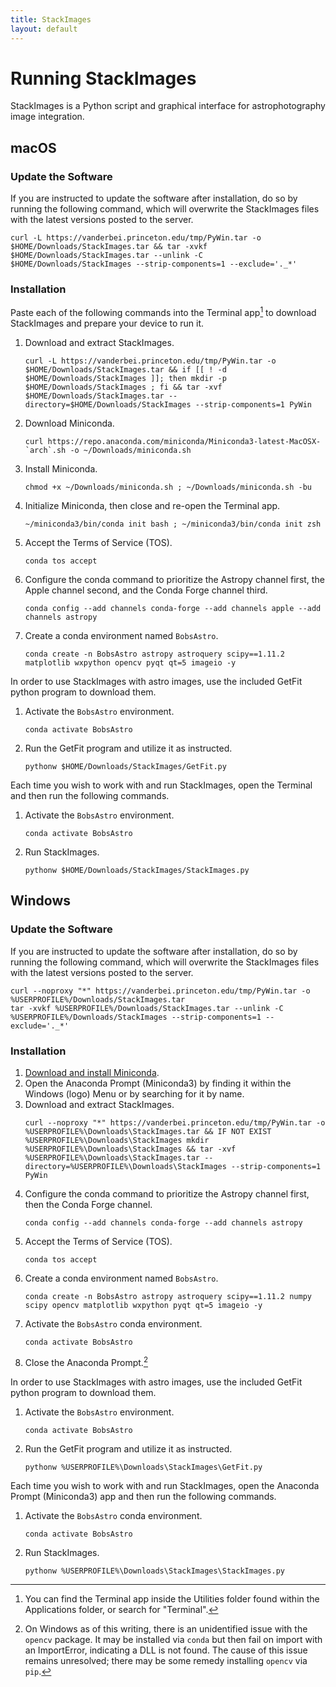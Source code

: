 ```yaml
---
title: StackImages
layout: default 
---
```


# Running StackImages

StackImages is a Python script and graphical interface for astrophotography image integration.



## macOS

### Update the Software

If you are instructed to update the software after installation, do so by running the following command, which will overwrite the StackImages files with the latest versions posted to the server.

```
curl -L https://vanderbei.princeton.edu/tmp/PyWin.tar -o $HOME/Downloads/StackImages.tar && tar -xvkf $HOME/Downloads/StackImages.tar --unlink -C $HOME/Downloads/StackImages --strip-components=1 --exclude='._*'
```

### Installation

Paste each of the following commands into the Terminal app[^term] to download StackImages and prepare your device to run it.

1. Download and extract StackImages.
	```
    curl -L https://vanderbei.princeton.edu/tmp/PyWin.tar -o $HOME/Downloads/StackImages.tar && if [[ ! -d $HOME/Downloads/StackImages ]]; then mkdir -p $HOME/Downloads/StackImages ; fi && tar -xvf $HOME/Downloads/StackImages.tar --directory=$HOME/Downloads/StackImages --strip-components=1 PyWin
	```
2. Download Miniconda.
    ```
    curl https://repo.anaconda.com/miniconda/Miniconda3-latest-MacOSX-`arch`.sh -o ~/Downloads/miniconda.sh
    ```
3. Install Miniconda.
    ```
    chmod +x ~/Downloads/miniconda.sh ; ~/Downloads/miniconda.sh -bu
    ```
4. Initialize Miniconda, then close and re-open the Terminal app.
    ```
    ~/miniconda3/bin/conda init bash ; ~/miniconda3/bin/conda init zsh
    ```
5. Accept the Terms of Service (TOS).
   ```
   conda tos accept
   ```
6. Configure the conda command to prioritize the Astropy channel first, the Apple channel second, and the Conda Forge channel third.
    ```
    conda config --add channels conda-forge --add channels apple --add channels astropy
    ```
7. Create a conda environment named `BobsAstro`.
    ```
    conda create -n BobsAstro astropy astroquery scipy==1.11.2 matplotlib wxpython opencv pyqt qt=5 imageio -y
    ```

In order to use StackImages with astro images, use the included GetFit python program to download them.

1. Activate the `BobsAstro` environment.
   ```
   conda activate BobsAstro
   ```
2. Run the GetFit program and utilize it as instructed.
   ```
   pythonw $HOME/Downloads/StackImages/GetFit.py
   ```

Each time you wish to work with and run StackImages, open the Terminal and then run the following commands.

1. Activate the `BobsAstro` environment.
    ```
    conda activate BobsAstro
    ```
2. Run StackImages.
    ```
    pythonw $HOME/Downloads/StackImages/StackImages.py
    ```


## Windows

### Update the Software

If you are instructed to update the software after installation, do so by running the following command, which will overwrite the StackImages files with the latest versions posted to the server.

```
curl --noproxy "*" https://vanderbei.princeton.edu/tmp/PyWin.tar -o %USERPROFILE%/Downloads/StackImages.tar
tar -xvkf %USERPROFILE%/Downloads/StackImages.tar --unlink -C %USERPROFILE%/Downloads/StackImages --strip-components=1 --exclude='._*'
```

### Installation

1. [Download and install Miniconda](https://repo.anaconda.com/miniconda/Miniconda3-latest-Windows-x86_64.exe).
2. Open the Anaconda Prompt (Miniconda3) by finding it within the Windows (logo) Menu or by searching for it by name.
3. Download and extract StackImages.
   ```
   curl --noproxy "*" https://vanderbei.princeton.edu/tmp/PyWin.tar -o %USERPROFILE%\Downloads\StackImages.tar && IF NOT EXIST %USERPROFILE%\Downloads\StackImages mkdir %USERPROFILE%\Downloads\StackImages && tar -xvf %USERPROFILE%\Downloads\StackImages.tar --directory=%USERPROFILE%\Downloads\StackImages --strip-components=1 PyWin
   ```
5. Configure the conda command to prioritize the Astropy channel first, then the Conda Forge channel.
    ```
    conda config --add channels conda-forge --add channels astropy
    ```
6. Accept the Terms of Service (TOS).
   ```
   conda tos accept
   ```
7. Create a conda environment named `BobsAstro`.
    ```
    conda create -n BobsAstro astropy astroquery scipy==1.11.2 numpy scipy opencv matplotlib wxpython pyqt qt=5 imageio -y

    ```
8. Activate the `BobsAstro` conda environment.
   ```
   conda activate BobsAstro
   ```
9. Close the Anaconda Prompt.[^cv2issue]

In order to use StackImages with astro images, use the included GetFit python program to download them.

1. Activate the `BobsAstro` environment.
   ```
   conda activate BobsAstro
   ```
2. Run the GetFit program and utilize it as instructed.
   ```
   pythonw %USERPROFILE%\Downloads\StackImages\GetFit.py
   ```

Each time you wish to work with and run StackImages, open the Anaconda Prompt (Miniconda3) app and then run the following commands.

1. Activate the `BobsAstro` conda environment.
    ```
    conda activate BobsAstro
    ```
2. Run StackImages.
    ```
    pythonw %USERPROFILE%\Downloads\StackImages\StackImages.py
    ```

[^term]: You can find the Terminal app inside the Utilities folder found within the Applications folder, or search for "Terminal".
[^cv2issue]: On Windows as of this writing, there is an unidentified issue with the `opencv` package.  It may be installed via `conda` but then fail on import with an ImportError, indicating a DLL is not found.  The cause of this issue remains unresolved; there may be some remedy installing `opencv` via `pip`.
